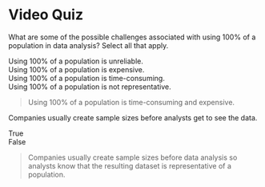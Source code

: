 # Video Quiz
What are some of the possible challenges associated with using 100% of a population in data analysis? Select all that apply.

Using 100% of a population is unreliable.   
Using 100% of a population is expensive.      
Using 100% of a population is time-consuming.   
Using 100% of a population is not representative.   

> Using 100% of a population is time-consuming and expensive. 

Companies usually create sample sizes before analysts get to see the data.

True    
False   

> Companies usually create sample sizes before data analysis so analysts know that the resulting dataset is representative of a population.
